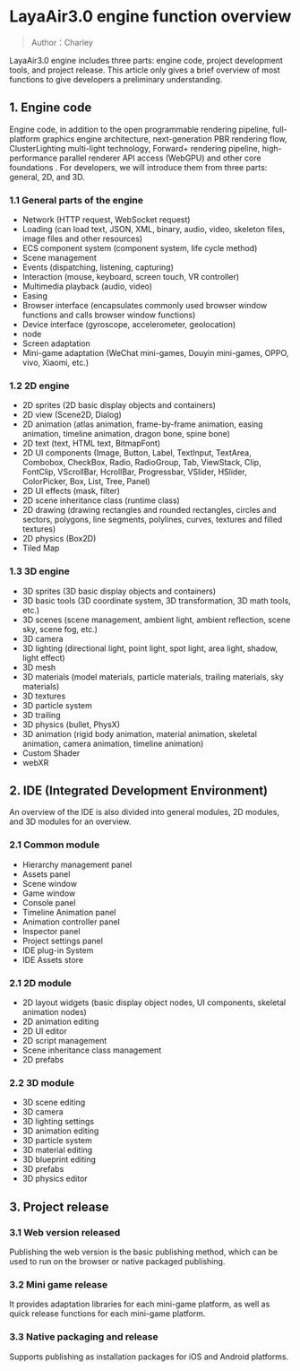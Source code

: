 # LayaAir3.0 engine function overview

> Author：Charley

LayaAir3.0 engine includes three parts: engine code, project development tools, and project release. This article only gives a brief overview of most functions to give developers a preliminary understanding.



## 1. Engine code

Engine code, in addition to the open programmable rendering pipeline, full-platform graphics engine architecture, next-generation PBR rendering flow, ClusterLighting multi-light technology, Forward+ rendering pipeline, high-performance parallel renderer API access (WebGPU) and other core foundations . For developers, we will introduce them from three parts: general, 2D, and 3D.

### 1.1 General parts of the engine

- Network (HTTP request, WebSocket request)
- Loading (can load text, JSON, XML, binary, audio, video, skeleton files, image files and other resources)
- ECS component system (component system, life cycle method)
- Scene management
- Events (dispatching, listening, capturing)
- Interaction (mouse, keyboard, screen touch, VR controller)
- Multimedia playback (audio, video)
- Easing
- Browser interface (encapsulates commonly used browser window functions and calls browser window functions)
- Device interface (gyroscope, accelerometer, geolocation)
- node
- Screen adaptation
- Mini-game adaptation (WeChat mini-games, Douyin mini-games, OPPO, vivo, Xiaomi, etc.)

### 1.2 2D engine

- 2D sprites (2D basic display objects and containers)
- 2D view (Scene2D, Dialog)
- 2D animation (atlas animation, frame-by-frame animation, easing animation, timeline animation, dragon bone, spine bone)
- 2D text (text, HTML text, BitmapFont)
- 2D UI components (Image, Button, Label, TextInput, TextArea, Combobox, CheckBox, Radio, RadioGroup, Tab, ViewStack, Clip, FontClip, VScrollBar, HcrollBar, Progressbar, VSlider, HSlider, ColorPicker, Box, List, Tree, Panel)
- 2D UI effects (mask, filter)
- 2D scene inheritance class (runtime class)
- 2D drawing (drawing rectangles and rounded rectangles, circles and sectors, polygons, line segments, polylines, curves, textures and filled textures)
- 2D physics (Box2D)
- Tiled Map

### 1.3 3D engine

- 3D sprites (3D basic display objects and containers)
- 3D basic tools (3D coordinate system, 3D transformation, 3D math tools, etc.)
- 3D scenes (scene management, ambient light, ambient reflection, scene sky, scene fog, etc.)
- 3D camera
- 3D lighting (directional light, point light, spot light, area light, shadow, light effect)
- 3D mesh
- 3D materials (model materials, particle materials, trailing materials, sky materials)
- 3D textures
- 3D particle system
- 3D trailing
- 3D physics (bullet, PhysX)
- 3D animation (rigid body animation, material animation, skeletal animation, camera animation, timeline animation)
- Custom Shader
- webXR



## 2. IDE (Integrated Development Environment)

An overview of the IDE is also divided into general modules, 2D modules, and 3D modules for an overview.

### 2.1 Common module

- Hierarchy management panel
- Assets panel
- Scene window
- Game window
- Console panel
- Timeline Animation panel
- Animation controller panel
- Inspector panel
- Project settings panel
- IDE plug-in System
- IDE Assets store

### 2.1 2D module

- 2D layout widgets (basic display object nodes, UI components, skeletal animation nodes)
- 2D animation editing
- 2D UI editor
- 2D script management
- Scene inheritance class management
- 2D prefabs

### 2.2 3D module

- 3D scene editing
- 3D camera
- 3D lighting settings
- 3D animation editing
- 3D particle system
- 3D material editing
- 3D blueprint editing
- 3D prefabs
- 3D physics editor



## 3. Project release

### 3.1 Web version released

Publishing the web version is the basic publishing method, which can be used to run on the browser or native packaged publishing.

### 3.2 Mini game release

It provides adaptation libraries for each mini-game platform, as well as quick release functions for each mini-game platform.

### 3.3 Native packaging and release

Supports publishing as installation packages for iOS and Android platforms.

